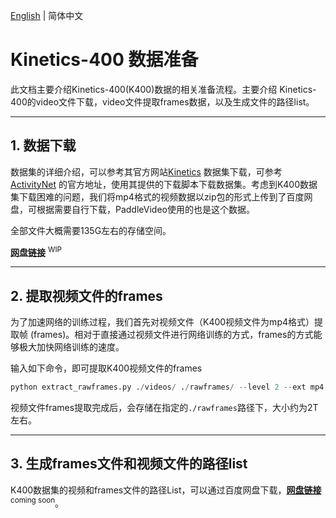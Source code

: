 [English](../../en/dataset/k400.md) | 简体中文
# Kinetics-400 数据准备
此文档主要介绍Kinetics-400(K400)数据的相关准备流程。主要介绍 Kinetics-400的video文件下载，video文件提取frames数据，以及生成文件的路径list。

---

## 1. 数据下载
数据集的详细介绍，可以参考其官方网站[Kinetics](https://deepmind.com/research/open-source/kinetics) 
数据集下载，可参考[ActivityNet](https://github.com/activitynet/ActivityNet/tree/master/Crawler/Kinetics) 的官方地址，使用其提供的下载脚本下载数据集。考虑到K400数据集下载困难的问题，我们将mp4格式的视频数据以zip包的形式上传到了百度网盘，可根据需要自行下载，PaddleVideo使用的也是这个数据。

全部文件大概需要135G左右的存储空间。

**[网盘链接]()** <sup>WIP</sup>


---
## 2. 提取视频文件的frames
为了加速网络的训练过程，我们首先对视频文件（K400视频文件为mp4格式）提取帧 (frames)。相对于直接通过视频文件进行网络训练的方式，frames的方式能够极大加快网络训练的速度。

输入如下命令，即可提取K400视频文件的frames

```python
python extract_rawframes.py ./videos/ ./rawframes/ --level 2 --ext mp4
```

视频文件frames提取完成后，会存储在指定的`./rawframes`路径下，大小约为2T左右。

---

## 3. 生成frames文件和视频文件的路径list
K400数据集的视频和frames文件的路径List，可以通过百度网盘下载，**[网盘链接]()** <sup>coming soon</sup>。
